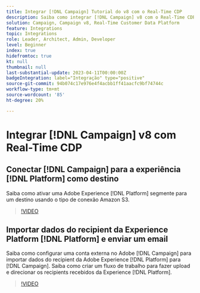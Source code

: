 ```yaml
---
title: Integrar [!DNL Campaign] Tutorial do v8 com o Real-Time CDP
description: Saiba como integrar [!DNL Campaign] v8 com o Real-Time CDP.
solution: Campaign, Campaign v8, Real-Time Customer Data Platform
feature: Integrations
topic: Integrations
role: Leader, Architect, Admin, Developer
level: Beginner
index: true
hidefromtoc: true
kt: null
thumbnail: null
last-substantial-update: 2023-04-11T00:00:00Z
badgeIntegration: label="Integração" type="positive"
source-git-commit: 94b074c17e976e4f4acbb1ff41aacfc9bf74744c
workflow-type: tm+mt
source-wordcount: '85'
ht-degree: 20%

---
```



# Integrar [!DNL Campaign] v8 com Real-Time CDP

## Conectar [!DNL Campaign] para a experiência [!DNL Platform] como destino

Saiba como ativar uma Adobe Experience [!DNL Platform] segmente para um destino usando o tipo de conexão Amazon S3.

>[!VIDEO](https://video.tv.adobe.com/v/336902?quality=12&learn=on)

## Importar dados do recipient da Experience Platform [!DNL Platform] e enviar um email

Saiba como configurar uma conta externa no Adobe [!DNL Campaign] para importar dados do recipient da Adobe Experience [!DNL Platform] para [!DNL Campaign]. Saiba como criar um fluxo de trabalho para fazer upload e direcionar os recipients recebidos da Experience [!DNL Platform].

>[!VIDEO](https://video.tv.adobe.com/v/336641?quality=12&learn=on)
